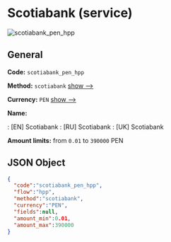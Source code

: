 
# Scotiabank (service) 
![scotiabank_pen_hpp](https://static.openfintech.io/payment_methods/scotiabank_pen_hpp/logo.svg?w=400&c=v0.59.26#w200)  

## General 
 
**Code:** `scotiabank_pen_hpp` 
 
**Method:** `scotiabank` 
 [show -->](/payment-methods/scotiabank/) 
 
**Currency:** `PEN` [show -->](/currencies/PEN/) 
 
**Name:** 
 
:	[EN] Scotiabank 
:	[RU] Scotiabank 
:	[UK] Scotiabank 
 
**Amount limits:** from `0.01` to `390000` PEN 

## JSON Object 

```json
{
  "code":"scotiabank_pen_hpp",
  "flow":"hpp",
  "method":"scotiabank",
  "currency":"PEN",
  "fields":null,
  "amount_min":0.01,
  "amount_max":390000
}
```  

